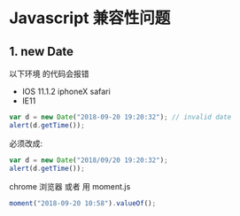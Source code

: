 # Javascript 兼容性问题

## 1. new Date

以下环境 的代码会报错

- IOS 11.1.2 iphoneX safari
- IE11

```javascript
var d = new Date("2018-09-20 19:20:32"); // invalid date
alert(d.getTime());
```

必须改成:

```javascript
var d = new Date("2018/09/20 19:20:32");
alert(d.getTime());
```

chrome 浏览器 或者 用 moment.js

```javascript
moment("2018-09-20 10:58").valueOf();
```
